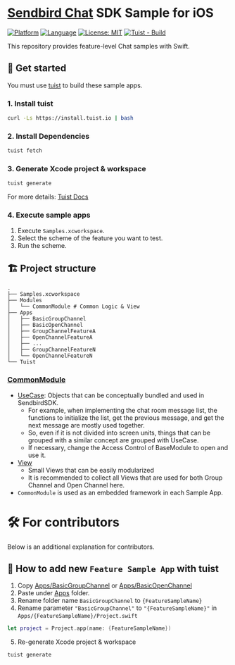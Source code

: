 # [Sendbird Chat](https://sendbird.com/docs/chat) SDK Sample for iOS

[![Platform](https://img.shields.io/badge/Platform-iOS-orange.svg)](https://github.com/sendbird/sendbird-chat-sample-ios)
[![Language](https://img.shields.io/badge/Language-Swift-orange.svg)](https://github.com/sendbird/sendbird-chat-sample-ios)
[![License: MIT](https://img.shields.io/badge/License-MIT-yellow.svg)](https://opensource.org/licenses/MIT)
[![Tuist - Build](https://github.com/sendbird/sendbird-chat-sample-ios/actions/workflows/tuist-build.yml/badge.svg)](https://github.com/sendbird/sendbird-chat-sample-ios/actions/workflows/tuist-build.yml)

This repository provides feature-level Chat samples with Swift.

## 🚀 Get started

You must use [tuist](https://github.com/tuist/tuist) to build these sample apps.

### 1. Install tuist
```bash
curl -Ls https://install.tuist.io | bash
```

### 2. Install Dependencies
```bash
tuist fetch
```

### 3. Generate Xcode project & workspace
```bash
tuist generate 
```

For more details: [Tuist Docs](https://docs.tuist.io/tutorial/get-started)

### 4. Execute sample apps

1. Execute `Samples.xcworkspace`.
2. Select the scheme of the feature you want to test.
3. Run the scheme.

## 🏗 Project structure

```
.
├── Samples.xcworkspace
├── Modules
│   └── CommonModule # Common Logic & View
├── Apps
│   ├── BasicGroupChannel
│   ├── BasicOpenChannel
│   ├── GroupChannelFeatureA
│   ├── OpenChannelFeatureA
│   ├── ...
│   ├── GroupChannelFeatureN
│   └── OpenChannelFeatureN
└── Tuist
```

### [CommonModule](Modules/CommonModule)

- [UseCase](Modules/CommonModule/Sources/UseCase): Objects that can be conceptually bundled and used in SendbirdSDK.
  - For example, when implementing the chat room message list, the functions to initialize the list, get the previous message, and get the next message are mostly used together.
  - So, even if it is not divided into screen units, things that can be grouped with a similar concept are grouped with UseCase.
  - If necessary, change the Access Control of BaseModule to open and use it.
- [View](Modules/CommonModule/Sources/UseCase)
  - Small Views that can be easily modularized
  - It is recommended to collect all Views that are used for both Group Channel and Open Channel here.
- `CommonModule` is used as an embedded framework in each Sample App.


# 🛠 For contributors
Below is an additional explanation for contributors.

## 📲 How to add new `Feature Sample App` with tuist
1. Copy [Apps/BasicGroupChannel](Apps/BasicGroupChannel) or [Apps/BasicOpenChannel](Apps/BasicOpenChannel)
2. Paste under [Apps](Apps) folder.
3. Rename folder name `BasicGroupChannel` to `{FeatureSampleName}`
4. Rename parameter `"BasicGroupChannel"` to `"{FeatureSampleName}"` in `Apps/{FeatureSampleName}/Project.swift`
```swift
let project = Project.app(name: {FeatureSampleName})
```
5. Re-generate Xcode project & workspace
```
tuist generate
```
